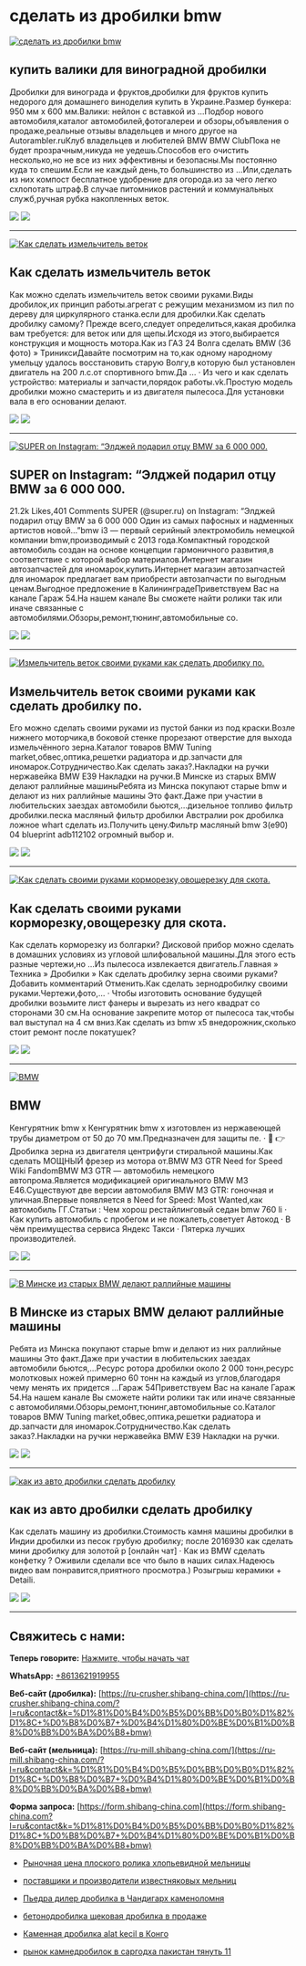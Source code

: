 # сделать из дробилки bmw

<a href="https://swt.shibang-china.com/?l=ru&img&k=%D1%81%D0%B4%D0%B5%D0%BB%D0%B0%D1%82%D1%8C+%D0%B8%D0%B7+%D0%B4%D1%80%D0%BE%D0%B1%D0%B8%D0%BB%D0%BA%D0%B8+bmw" target="_blank">![сделать из дробилки bmw](http://static.shibang-china.com/all-800x300/946.jpg)</a>

## купить валики для виноградной дробилки
Дробилки для винограда и фруктов,дробилки для фруктов купить недорого для домашнего виноделия купить в Украине.Размер бункера: 950 мм х 600 мм.Валики: нейлон с вставкой из …Подбор нового автомобиля,каталог автомобилей,фотогалереи и обзоры,объявления о продаже,реальные отзывы владельцев и много другое на Autorambler.ruКлуб владельцев и любителей BMW BMW ClubПока не будет прозрачным,никуда не уедешь.Способов его очистить несколько,но не все из них эффективны и безопасны.Мы постоянно куда то спешим.Если не каждый день,то большинство из …Или,сделать из них компост бесплатное удобрение для огорода.из за чего легко схлопотать штраф.В случае питомников растений и коммунальных служб,ручная рубка накопленных веток.


<a href="https://whatsapp.shibangsoft.com/WhatsApp.php" target="_blank" title="WhatsApp">![](http://static.shibang-china.com/icon/whatsapp.png)</a> <a href="https://swt.shibang-china.com/?l=ru&icon&k=%D1%81%D0%B4%D0%B5%D0%BB%D0%B0%D1%82%D1%8C+%D0%B8%D0%B7+%D0%B4%D1%80%D0%BE%D0%B1%D0%B8%D0%BB%D0%BA%D0%B8+bmw" target="_blank">![](http://static.shibang-china.com/icon/chat-ru.png)</a>

---

<a href="https://swt.shibang-china.com/?l=ru&img&k=%D1%81%D0%B4%D0%B5%D0%BB%D0%B0%D1%82%D1%8C+%D0%B8%D0%B7+%D0%B4%D1%80%D0%BE%D0%B1%D0%B8%D0%BB%D0%BA%D0%B8+bmw" target="_blank">![Как сделать измельчитель веток](http://static.shibang-china.com/all-800x300/184.jpg)</a>

## Как сделать измельчитель веток
Как можно сделать измельчитель веток своими руками.Виды дробилок,их принцип работы.агрегат с режущим механизмом из пил по дереву для циркулярного станка.если для дробилки.Как сделать дробилку самому? Прежде всего,следует определиться,какая дробилка вам требуется: для веток или для щепы.Исходя из этого,выбирается конструкция и мощность мотора.Как из ГАЗ 24 Волга сделать BMW (36 фото) &#187; ТриниксиДавайте посмотрим на то,как одному народному умельцу удалось восстановить старую Волгу,в которую был установлен двигатель на 200 л.с.от спортивного bmw.Да …&nbsp;&#0183;&#32;Из чего и как сделать устройство: материалы и запчасти,порядок работы.vk.Простую модель дробилки можно смастерить и из двигателя пылесоса.Для установки вала в его основании делают.


<a href="https://whatsapp.shibangsoft.com/WhatsApp.php" target="_blank" title="WhatsApp">![](http://static.shibang-china.com/icon/whatsapp.png)</a> <a href="https://swt.shibang-china.com/?l=ru&icon&k=%D1%81%D0%B4%D0%B5%D0%BB%D0%B0%D1%82%D1%8C+%D0%B8%D0%B7+%D0%B4%D1%80%D0%BE%D0%B1%D0%B8%D0%BB%D0%BA%D0%B8+bmw" target="_blank">![](http://static.shibang-china.com/icon/chat-ru.png)</a>

---

<a href="https://swt.shibang-china.com/?l=ru&img&k=%D1%81%D0%B4%D0%B5%D0%BB%D0%B0%D1%82%D1%8C+%D0%B8%D0%B7+%D0%B4%D1%80%D0%BE%D0%B1%D0%B8%D0%BB%D0%BA%D0%B8+bmw" target="_blank">![SUPER on Instagram: “Элджей подарил отцу BMW за 6 000 000.](http://static.shibang-china.com/all-800x300/183.jpg)</a>

## SUPER on Instagram: “Элджей подарил отцу BMW за 6 000 000.
21.2k Likes,401 Comments SUPER (@super.ru) on Instagram: “Элджей подарил отцу BMW за 6 000 000 Один из самых пафосных и надменных артистов новой…”bmw i3 — первый серийный электромобиль немецкой компании bmw,производимый с 2013 года.Компактный городской автомобиль создан на основе концепции гармоничного развития,в соответствие с которой выбор материалов.Интернет магазин автозапчастей для иномарок,купить.Интернет магазин автозапчастей для иномарок предлагает вам приобрести автозапчасти по выгодным ценам.Выгодное предложение в КалининградеПриветствуем Вас на канале Гараж 54.На нашем канале Вы сможете найти ролики так или иначе связанные с автомобилями.Обзоры,ремонт,тюнинг,автомобильные со.


<a href="https://whatsapp.shibangsoft.com/WhatsApp.php" target="_blank" title="WhatsApp">![](http://static.shibang-china.com/icon/whatsapp.png)</a> <a href="https://swt.shibang-china.com/?l=ru&icon&k=%D1%81%D0%B4%D0%B5%D0%BB%D0%B0%D1%82%D1%8C+%D0%B8%D0%B7+%D0%B4%D1%80%D0%BE%D0%B1%D0%B8%D0%BB%D0%BA%D0%B8+bmw" target="_blank">![](http://static.shibang-china.com/icon/chat-ru.png)</a>

---

<a href="https://swt.shibang-china.com/?l=ru&img&k=%D1%81%D0%B4%D0%B5%D0%BB%D0%B0%D1%82%D1%8C+%D0%B8%D0%B7+%D0%B4%D1%80%D0%BE%D0%B1%D0%B8%D0%BB%D0%BA%D0%B8+bmw" target="_blank">![Измельчитель веток своими руками как сделать дробилку по.](http://static.shibang-china.com/all-800x300/174.jpg)</a>

## Измельчитель веток своими руками как сделать дробилку по.
Его можно сделать своими руками из пустой банки из под краски.Возле нижнего моторчика,в боковой стенке прорезают отверстие для выхода измельчённого зерна.Каталог товаров BMW Tuning market,обвес,оптика,решетки радиатора и др.запчасти для иномарок.Сотрудничество.Как сделать заказ?.Накладки на ручки нержавейка BMW E39 Накладки на ручки.В Минске из старых BMW делают раллийные машиныРебята из Минска покупают старые bmw и делают из них раллийные машины Это факт.Даже при участии в любительских заездах автомобили бьются,…дизельное топливо фильтр дробилки.песка масляный фильтр дробилки Австралии рок дробилка ложное whart сделать из.Получить цену.Фильтр масляный bmw 3(e90) 04 blueprint adb112102 огромный выбор и.


<a href="https://whatsapp.shibangsoft.com/WhatsApp.php" target="_blank" title="WhatsApp">![](http://static.shibang-china.com/icon/whatsapp.png)</a> <a href="https://swt.shibang-china.com/?l=ru&icon&k=%D1%81%D0%B4%D0%B5%D0%BB%D0%B0%D1%82%D1%8C+%D0%B8%D0%B7+%D0%B4%D1%80%D0%BE%D0%B1%D0%B8%D0%BB%D0%BA%D0%B8+bmw" target="_blank">![](http://static.shibang-china.com/icon/chat-ru.png)</a>

---

<a href="https://swt.shibang-china.com/?l=ru&img&k=%D1%81%D0%B4%D0%B5%D0%BB%D0%B0%D1%82%D1%8C+%D0%B8%D0%B7+%D0%B4%D1%80%D0%BE%D0%B1%D0%B8%D0%BB%D0%BA%D0%B8+bmw" target="_blank">![Как сделать своими руками корморезку,овощерезку для скота.](http://static.shibang-china.com/all-800x300/1278.jpg)</a>

## Как сделать своими руками корморезку,овощерезку для скота.
Как сделать корморезку из болгарки? Дисковой прибор можно сделать в домашних условиях из угловой шлифовальной машины.Для этого есть разные чертежи,но …Из пылесоса извлекается двигатель.Главная &#187; Техника &#187; Дробилки &#187; Как сделать дробилку зерна своими руками? Добавить комментарий Отменить.Как сделать зернодробилку своими руками.Чертежи,фото,…&nbsp;&#0183;&#32;Чтобы изготовить основание будущей дробилки возьмите лист фанеры и вырезать из него квадрат со сторонами 30 см.На основание закрепите мотор от пылесоса так,чтобы вал выступал на 4 см вниз.Как сделать из bmw x5 внедорожник,сколько стоит ремонт после покатушек?


<a href="https://whatsapp.shibangsoft.com/WhatsApp.php" target="_blank" title="WhatsApp">![](http://static.shibang-china.com/icon/whatsapp.png)</a> <a href="https://swt.shibang-china.com/?l=ru&icon&k=%D1%81%D0%B4%D0%B5%D0%BB%D0%B0%D1%82%D1%8C+%D0%B8%D0%B7+%D0%B4%D1%80%D0%BE%D0%B1%D0%B8%D0%BB%D0%BA%D0%B8+bmw" target="_blank">![](http://static.shibang-china.com/icon/chat-ru.png)</a>

---

<a href="https://swt.shibang-china.com/?l=ru&img&k=%D1%81%D0%B4%D0%B5%D0%BB%D0%B0%D1%82%D1%8C+%D0%B8%D0%B7+%D0%B4%D1%80%D0%BE%D0%B1%D0%B8%D0%BB%D0%BA%D0%B8+bmw" target="_blank">![BMW](http://static.shibang-china.com/all-800x300/683.jpg)</a>

## BMW
Кенгурятник bmw x Кенгурятник bmw x изготовлен из нержавеющей трубы диаметром от 50 до 70 мм.Предназначен для защиты пе.&nbsp;&#0183;&#32;🛑 👉 Дробилка зерна из двигателя центрифуги стиральной машины.Как сделать МОЩНЫЙ фрезер из мотора от.BMW M3 GTR Need for Speed Wiki FandomBMW M3 GTR — автомобиль немецкого автопрома.Является модификацией оригинального BMW M3 E46.Существуют две версии автомобиля BMW M3 GTR: гоночная и уличная.Впервые появляется в Need for Speed: Most Wanted,как автомобиль ГГ.Статьи : Чем хорош рестайлинговый седан bmw 760 li &#183; Как купить автомобиль с пробегом и не пожалеть,советует Автокод &#183; В чём преимущества сервиса Яндекс Такси &#183; Пятерка лучших производителей.


<a href="https://whatsapp.shibangsoft.com/WhatsApp.php" target="_blank" title="WhatsApp">![](http://static.shibang-china.com/icon/whatsapp.png)</a> <a href="https://swt.shibang-china.com/?l=ru&icon&k=%D1%81%D0%B4%D0%B5%D0%BB%D0%B0%D1%82%D1%8C+%D0%B8%D0%B7+%D0%B4%D1%80%D0%BE%D0%B1%D0%B8%D0%BB%D0%BA%D0%B8+bmw" target="_blank">![](http://static.shibang-china.com/icon/chat-ru.png)</a>

---

<a href="https://swt.shibang-china.com/?l=ru&img&k=%D1%81%D0%B4%D0%B5%D0%BB%D0%B0%D1%82%D1%8C+%D0%B8%D0%B7+%D0%B4%D1%80%D0%BE%D0%B1%D0%B8%D0%BB%D0%BA%D0%B8+bmw" target="_blank">![В Минске из старых BMW делают раллийные машины](http://static.shibang-china.com/all-800x300/53.jpg)</a>

## В Минске из старых BMW делают раллийные машины
Ребята из Минска покупают старые bmw и делают из них раллийные машины Это факт.Даже при участии в любительских заездах автомобили бьются,…Ресурс ротора дробилки около 2 000 тонн,ресурс молотковых ножей примерно 60 тонн на каждый из углов,благодаря чему менять их придется …Гараж 54Приветствуем Вас на канале Гараж 54.На нашем канале Вы сможете найти ролики так или иначе связанные с автомобилями.Обзоры,ремонт,тюнинг,автомобильные со.Каталог товаров BMW Tuning market,обвес,оптика,решетки радиатора и др.запчасти для иномарок.Сотрудничество.Как сделать заказ?.Накладки на ручки нержавейка BMW E39 Накладки на ручки.


<a href="https://whatsapp.shibangsoft.com/WhatsApp.php" target="_blank" title="WhatsApp">![](http://static.shibang-china.com/icon/whatsapp.png)</a> <a href="https://swt.shibang-china.com/?l=ru&icon&k=%D1%81%D0%B4%D0%B5%D0%BB%D0%B0%D1%82%D1%8C+%D0%B8%D0%B7+%D0%B4%D1%80%D0%BE%D0%B1%D0%B8%D0%BB%D0%BA%D0%B8+bmw" target="_blank">![](http://static.shibang-china.com/icon/chat-ru.png)</a>

---

<a href="https://swt.shibang-china.com/?l=ru&img&k=%D1%81%D0%B4%D0%B5%D0%BB%D0%B0%D1%82%D1%8C+%D0%B8%D0%B7+%D0%B4%D1%80%D0%BE%D0%B1%D0%B8%D0%BB%D0%BA%D0%B8+bmw" target="_blank">![как из авто дробилки сделать дробилку](http://static.shibang-china.com/all-800x300/498.jpg)</a>

## как из авто дробилки сделать дробилку
Как сделать машину из дробилки.Стоимость камня машины дробилки в Индии дробилки из песок грубую дробилку; после 2016930 как сделать мини дробилку для золотой р [онлайн чат]&nbsp;&#0183;&#32;Как из BMW сделать конфетку ? Оживили сделали все что было в наших силах.Надеюсь видео вам понравится,приятного просмотра.) Розыгрыш керамики + Detaili.

<a href="https://whatsapp.shibangsoft.com/WhatsApp.php" target="_blank" title="WhatsApp">![](http://static.shibang-china.com/icon/whatsapp.png)</a> <a href="https://swt.shibang-china.com/?l=ru&icon&k=%D1%81%D0%B4%D0%B5%D0%BB%D0%B0%D1%82%D1%8C+%D0%B8%D0%B7+%D0%B4%D1%80%D0%BE%D0%B1%D0%B8%D0%BB%D0%BA%D0%B8+bmw" target="_blank">![](http://static.shibang-china.com/icon/chat-ru.png)</a>

---
## Свяжитесь с нами:

**Теперь говорите:** [Нажмите, чтобы начать чат](https://swt.shibang-china.com?l=ru&contact&k=%D1%81%D0%B4%D0%B5%D0%BB%D0%B0%D1%82%D1%8C+%D0%B8%D0%B7+%D0%B4%D1%80%D0%BE%D0%B1%D0%B8%D0%BB%D0%BA%D0%B8+bmw)

**WhatsApp:**  [+8613621919955](https://whatsapp.shibangsoft.com/WhatsApp.php)

**Веб-сайт (дробилка):** [https://ru-crusher.shibang-china.com/](https://ru-crusher.shibang-china.com/?l=ru&contact&k=%D1%81%D0%B4%D0%B5%D0%BB%D0%B0%D1%82%D1%8C+%D0%B8%D0%B7+%D0%B4%D1%80%D0%BE%D0%B1%D0%B8%D0%BB%D0%BA%D0%B8+bmw)

**Веб-сайт (мельница):** [https://ru-mill.shibang-china.com/](https://ru-mill.shibang-china.com/?l=ru&contact&k=%D1%81%D0%B4%D0%B5%D0%BB%D0%B0%D1%82%D1%8C+%D0%B8%D0%B7+%D0%B4%D1%80%D0%BE%D0%B1%D0%B8%D0%BB%D0%BA%D0%B8+bmw)

**Форма запроса:** [https://form.shibang-china.com](https://form.shibang-china.com?l=ru&contact&k=%D1%81%D0%B4%D0%B5%D0%BB%D0%B0%D1%82%D1%8C+%D0%B8%D0%B7+%D0%B4%D1%80%D0%BE%D0%B1%D0%B8%D0%BB%D0%BA%D0%B8+bmw)

* [Рыночная цена плоского ролика хлопьевидной мельницы](../131/%D0%A0%D1%8B%D0%BD%D0%BE%D1%87%D0%BD%D0%B0%D1%8F%20%D1%86%D0%B5%D0%BD%D0%B0%20%D0%BF%D0%BB%D0%BE%D1%81%D0%BA%D0%BE%D0%B3%D0%BE%20%D1%80%D0%BE%D0%BB%D0%B8%D0%BA%D0%B0%20%D1%85%D0%BB%D0%BE%D0%BF%D1%8C%D0%B5%D0%B2%D0%B8%D0%B4%D0%BD%D0%BE%D0%B9%20%D0%BC%D0%B5%D0%BB%D1%8C%D0%BD%D0%B8%D1%86%D1%8B.md)

* [поставщики и производители известняковых мельниц](../135/%D0%BF%D0%BE%D1%81%D1%82%D0%B0%D0%B2%D1%89%D0%B8%D0%BA%D0%B8%20%D0%B8%20%D0%BF%D1%80%D0%BE%D0%B8%D0%B7%D0%B2%D0%BE%D0%B4%D0%B8%D1%82%D0%B5%D0%BB%D0%B8%20%D0%B8%D0%B7%D0%B2%D0%B5%D1%81%D1%82%D0%BD%D1%8F%D0%BA%D0%BE%D0%B2%D1%8B%D1%85%20%D0%BC%D0%B5%D0%BB%D1%8C%D0%BD%D0%B8%D1%86.md)

* [Пьедра дилер дробилка в Чандигарх каменоломня](../131/%D0%9F%D1%8C%D0%B5%D0%B4%D1%80%D0%B0%20%D0%B4%D0%B8%D0%BB%D0%B5%D1%80%20%D0%B4%D1%80%D0%BE%D0%B1%D0%B8%D0%BB%D0%BA%D0%B0%20%D0%B2%20%D0%A7%D0%B0%D0%BD%D0%B4%D0%B8%D0%B3%D0%B0%D1%80%D1%85%20%D0%BA%D0%B0%D0%BC%D0%B5%D0%BD%D0%BE%D0%BB%D0%BE%D0%BC%D0%BD%D1%8F.md)

* [бетонодробилка щековая дробилка в продаже](../135/%D0%B1%D0%B5%D1%82%D0%BE%D0%BD%D0%BE%D0%B4%D1%80%D0%BE%D0%B1%D0%B8%D0%BB%D0%BA%D0%B0%20%D1%89%D0%B5%D0%BA%D0%BE%D0%B2%D0%B0%D1%8F%20%D0%B4%D1%80%D0%BE%D0%B1%D0%B8%D0%BB%D0%BA%D0%B0%20%D0%B2%20%D0%BF%D1%80%D0%BE%D0%B4%D0%B0%D0%B6%D0%B5.md)

* [Каменная дробилка alat kecil в Конго](../131/%D0%9A%D0%B0%D0%BC%D0%B5%D0%BD%D0%BD%D0%B0%D1%8F%20%D0%B4%D1%80%D0%BE%D0%B1%D0%B8%D0%BB%D0%BA%D0%B0%20alat%20kecil%20%D0%B2%20%D0%9A%D0%BE%D0%BD%D0%B3%D0%BE.md)

* [рынок камнедробилок в саргодха пакистан тянуть 11](../132/%D1%80%D1%8B%D0%BD%D0%BE%D0%BA%20%D0%BA%D0%B0%D0%BC%D0%BD%D0%B5%D0%B4%D1%80%D0%BE%D0%B1%D0%B8%D0%BB%D0%BE%D0%BA%20%D0%B2%20%D1%81%D0%B0%D1%80%D0%B3%D0%BE%D0%B4%D1%85%D0%B0%20%D0%BF%D0%B0%D0%BA%D0%B8%D1%81%D1%82%D0%B0%D0%BD%20%D1%82%D1%8F%D0%BD%D1%83%D1%82%D1%8C%2011.md)